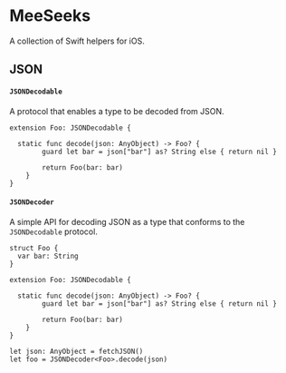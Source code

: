 # MeeSeeks

A collection of Swift helpers for iOS.

## JSON


#### `JSONDecodable`

A protocol that enables a type to be decoded from JSON.

```
extension Foo: JSONDecodable {

  static func decode(json: AnyObject) -> Foo? {
        guard let bar = json["bar"] as? String else { return nil }
        
        return Foo(bar: bar)
    }
}
```

#### `JSONDecoder`

A simple API for decoding JSON as a type that conforms to the `JSONDecodable` protocol.

```
struct Foo {
  var bar: String
}

extension Foo: JSONDecodable {

  static func decode(json: AnyObject) -> Foo? {
        guard let bar = json["bar"] as? String else { return nil }
        
        return Foo(bar: bar)
    }
}

let json: AnyObject = fetchJSON()
let foo = JSONDecoder<Foo>.decode(json)

```
